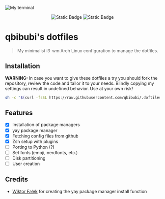 ![My terminal](https://i.imgur.com/fVKBg9M.png)

<div align="center">
    <img alt="Static Badge" src="https://img.shields.io/badge/license-mit-blue?style=for-the-badge">
    <img alt="Static Badge" src="https://img.shields.io/badge/platform-archlinux-blue?style=for-the-badge">
</div>

# qbibubi's dotfiles

> My minimalist i3-wm Arch Linux configuration to manage the dotfiles. 

## Installation

**WARNING:** In case you want to give these dotfiles a try you should fork the repository, review the code and tailor it to your needs. Blindly copying my settings can result in undefined behavior. Use at your own risk!

```bash
sh -c "$(curl -fsSL https://raw.githubusercontent.com/qbibubi/.doftiles/main/install.sh)"
```

## Features
- [x] Installation of package managers 
- [x] yay package manager
- [x] Fetching config files from github 
- [x] Zsh setup with plugins
- [ ] Porting to Python (?)
- [ ] Set fonts (emoji, nerdfonts, etc.)
- [ ] Disk partitioning
- [ ] User creation
 
## Credits
- [Wiktor Fałek](https://github.com/wiktor-falek) for creating the yay package manager install function
